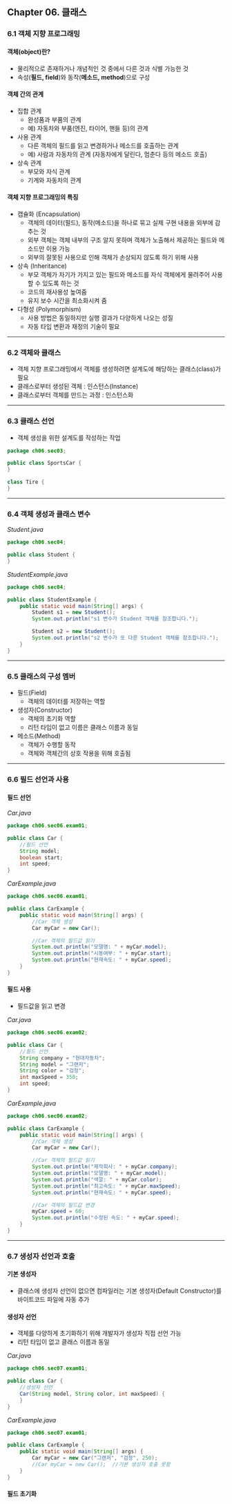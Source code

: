 ## Chapter 06. 클래스
### 6.1 객체 지향 프로그래밍

#### 객체(object)란?
- 물리적으로 존재하거나 개념적인 것 중에서 다른 것과 식별 가능한 것
- 속성(**필드, field**)와 동작(**메소드, method**)으로 구성

#### 객체 간의 관계
- 집합 관계
  - 완성품과 부품의 관계
  - 예) 자동차와 부품(엔진, 타이어, 핸들 등)의 관계
- 사용 관계
  - 다른 객체의 필드를 읽고 변경하거나 메소드를 호출하는 관계
  - 예) 사람과 자동차의 관계 (자동차에게 달린다, 멈춘다 등의 메소드 호출)
- 상속 관계
  - 부모와 자식 관계
  - 기계와 자동차의 관계

#### 객체 지향 프로그래밍의 특징
- 캡슐화 (Encapsulation)
  - 객체의 데이터(필드), 동작(메소드)을 하나로 묶고 실제 구현 내용을 외부에 감추는 것
  - 외부 객체는 객체 내부의 구조 알지 못하며 객체가 노출해서 제공하는 필드와 메소드만 이용 가능
  - 외부의 잘못된 사용으로 인해 객체가 손상되지 않도록 하기 위해 사용
- 상속 (Inheritance)
  - 부모 객체가 자기가 가지고 있는 필드와 메소드를 자식 객체에게 물려주어 사용할 수 있도록 하는 것
  - 코드의 재사용성 높여줌
  - 유지 보수 시간을 최소화시켜 줌
- 다형성 (Polymorphism)
  - 사용 방법은 동일하지만 실행 결과가 다양하게 나오는 성질
  - 자동 타입 변환과 재정의 기술이 필요

--------

### 6.2 객체와 클래스

- 객체 지향 프로그래밍에서 객체를 생성하려면 설계도에 해당하는 클래스(class)가 필요
- 클래스로부터 생성된 객체 : 인스턴스(Instance)
- 클래스로부터 객체를 만드는 과정 : 인스턴스화

----------

### 6.3 클래스 선언

- 객체 생성을 위한 설계도를 작성하는 작업

```java
package ch06.sec03;

public class SportsCar {
}

class Tire {
}
```

----------

### 6.4 객체 생성과 클래스 변수

*Student.java*
```java
package ch06.sec04;

public class Student {
}
```

*StudentExample.java*
```java
package ch06.sec04;

public class StudentExample {
	public static void main(String[] args) {
		Student s1 = new Student();
		System.out.println("s1 변수가 Student 객체를 참조합니다.");

		Student s2 = new Student();
		System.out.println("s2 변수가 또 다른 Student 객체를 참조합니다.");
	}
}
```

------

### 6.5 클래스의 구성 멤버

- 필드(Field)
  -  객체의 데이터를 저장하는 역할
- 생성자(Constructor)
  - 객체의 초기화 역할
  - 리턴 타입이 없고 이름은 클래스 이름과 동일
- 메소드(Method)
  - 객체가 수행할 동작
  - 객체와 객체간의 상호 작용을 위해 호출됨

-----------

### 6.6 필드 선언과 사용

#### 필드 선언
*Car.java*
```java
package ch06.sec06.exam01;

public class Car {
	//필드 선언
	String model;
	boolean start;
	int speed;
}
```

*CarExample.java*
```java
package ch06.sec06.exam01;

public class CarExample {
	public static void main(String[] args) {
		//Car 객체 생성
		Car myCar = new Car();

		//Car 객체의 필드값 읽기
		System.out.println("모델명: " + myCar.model);
		System.out.println("시동여부: " + myCar.start);
		System.out.println("현재속도: " + myCar.speed);
	}
}
```

#### 필드 사용
- 필드값을 읽고 변경

*Car.java*
```java
package ch06.sec06.exam02;

public class Car {
	//필드 선언
	String company = "현대자동차";
	String model = "그랜저";
	String color = "검정";
	int maxSpeed = 350;
	int speed;
}
```
*CarExample.java*
```java
package ch06.sec06.exam02;

public class CarExample {
	public static void main(String[] args) {
		//Car 객체 생성
		Car myCar = new Car();

		//Car 객체의 필드값 읽기
		System.out.println("제작회사: " + myCar.company);
		System.out.println("모델명: " + myCar.model);
		System.out.println("색깔: " + myCar.color);
		System.out.println("최고속도: " + myCar.maxSpeed);
		System.out.println("현재속도: " + myCar.speed);

		//Car 객체의 필드값 변경
		myCar.speed = 60;
		System.out.println("수정된 속도: " + myCar.speed);
	}
}
```

-----------

### 6.7 생성자 선언과 호출

#### 기본 생성자
- 클래스에 생성자 선언이 없으면 컴파일러는 기본 생성자(Default Constructor)를 바이트코드 파일에 자동 추가

#### 생성자 선언
- 객체를 다양하게 초기화하기 위해 개발자가 생성자 직접 선언 가능
- 리턴 타입이 없고 클래스 이름과 동일

*Car.java*
```java
package ch06.sec07.exam01;

public class Car {
	//생성자 선언
	Car(String model, String color, int maxSpeed) {
	}
}
```
*CarExample.java*
```java
package ch06.sec07.exam01;

public class CarExample {
	public static void main(String[] args) {
		Car myCar = new Car("그랜저", "검정", 250);
		//Car myCar = new Car();  //기본 생성자 호출 못함
	}
}
```

#### 필드 초기화


